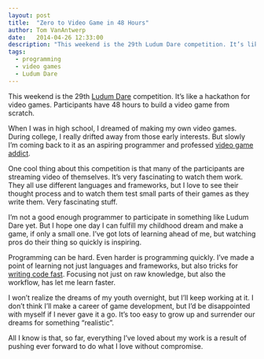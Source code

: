 ```yaml
---
layout: post
title:  "Zero to Video Game in 48 Hours"
author: Tom VanAntwerp
date:   2014-04-26 12:33:00
description: "This weekend is the 29th Ludum Dare competition. It’s like a hackathon for video games. Participants have 48 hours to build a video game from scratch."
tags:
  - programming
  - video games
  - Ludum Dare
---
```

This weekend is the 29th [Ludum Dare](http://www.ludumdare.com/compo/) competition. It’s like a hackathon for video games. Participants have 48 hours to build a video game from scratch.

When I was in high school, I dreamed of making my own video games. During college, I really drifted away from those early interests. But slowly I’m coming back to it as an aspiring programmer and professed [video game addict](http://www.tomvanantwerp.com/addiction/).

One cool thing about this competition is that many of the participants are streaming video of themselves. It’s very fascinating to watch them work. They all use different languages and frameworks, but I love to see their thought process and to watch them test small parts of their games as they write them. Very fascinating stuff.

I’m not a good enough programmer to participate in something like Ludum Dare yet. But I hope one day I can fulfill my childhood dream and make a game, if only a small one. I’ve got lots of learning ahead of me, but watching pros do their thing so quickly is inspiring.

Programming can be hard. Even harder is programming quickly. I’ve made a point of learning not just languages and frameworks, but also tricks for [writing code fast](https://tutsplus.com/course/improve-workflow-in-sublime-text-2/). Focusing not just on raw knowledge, but also the workflow, has let me learn faster.

I won’t realize the dreams of my youth overnight, but I’ll keep working at it. I don’t think I’ll make a career of game development, but I’d be disappointed with myself if I never gave it a go. It’s too easy to grow up and surrender our dreams for something “realistic”.

All I know is that, so far, everything I’ve loved about my work is a result of pushing ever forward to do what I love without compromise.
